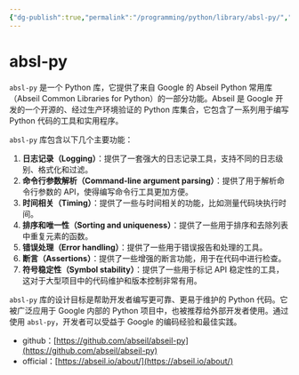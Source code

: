 ```yaml
---
{"dg-publish":true,"permalink":"/programming/python/library/absl-py/","contentClasses":".content svg {width: 100%; height: auto;}"}
---
```



# absl-py

`absl-py` 是一个 Python 库，它提供了来自 Google 的 Abseil Python 常用库（Abseil Common Libraries for Python）的一部分功能。Abseil 是 Google 开发的一个开源的、经过生产环境验证的 Python 库集合，它包含了一系列用于编写 Python 代码的工具和实用程序。

`absl-py` 库包含以下几个主要功能：

1. **日志记录（Logging）**：提供了一套强大的日志记录工具，支持不同的日志级别、格式化和过滤。
2. **命令行参数解析（Command-line argument parsing）**：提供了用于解析命令行参数的 API，使得编写命令行工具更加方便。
3. **时间相关（Timing）**：提供了一些与时间相关的功能，比如测量代码块执行时间。
4. **排序和唯一性（Sorting and uniqueness）**：提供了一些用于排序和去除列表中重复元素的函数。
5. **错误处理（Error handling）**：提供了一些用于错误报告和处理的工具。
6. **断言（Assertions）**：提供了一些增强的断言功能，用于在代码中进行检查。
7. **符号稳定性（Symbol stability）**：提供了一些用于标记 API 稳定性的工具，这对于大型项目中的代码维护和版本控制非常有用。

`absl-py` 库的设计目标是帮助开发者编写更可靠、更易于维护的 Python 代码。它被广泛应用于 Google 内部的 Python 项目中，也被推荐给外部开发者使用。通过使用 `absl-py`，开发者可以受益于 Google 的编码经验和最佳实践。

* github：[https://github.com/abseil/abseil-py](https://github.com/abseil/abseil-py)
* official：[https://abseil.io/about/](https://abseil.io/about/)